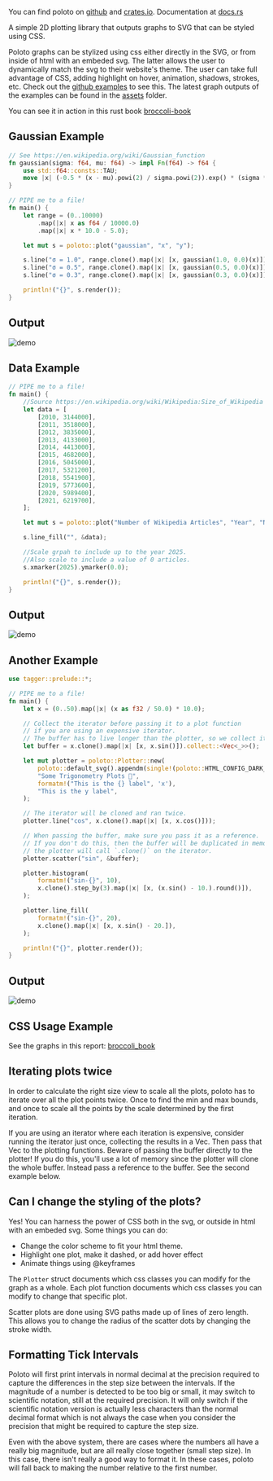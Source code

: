 
You can find poloto on [github](https://github.com/tiby312/poloto) and [crates.io](https://crates.io/crates/poloto).
Documentation at [docs.rs](https://docs.rs/poloto)

A simple 2D plotting library that outputs graphs to SVG that can be styled using CSS.

Poloto graphs can be stylized using css either directly in the SVG, or from inside of html with an embeded svg. The latter allows the user to dynamically match the svg to their website's theme. The user can take full advantage of CSS, adding highlight on hover, animation, shadows, strokes, etc. Check out the [github examples](https://github.com/tiby312/poloto/tree/master/examples) to see this. The latest graph outputs of the examples can be found in the [assets](https://github.com/tiby312/poloto/tree/master/assets) folder.

You can see it in action in this rust book [broccoli-book](https://tiby312.github.io/broccoli_report/)

## Gaussian Example

```rust
// See https://en.wikipedia.org/wiki/Gaussian_function
fn gaussian(sigma: f64, mu: f64) -> impl Fn(f64) -> f64 {
    use std::f64::consts::TAU;
    move |x| (-0.5 * (x - mu).powi(2) / sigma.powi(2)).exp() * (sigma * TAU).sqrt().recip()
}

// PIPE me to a file!
fn main() {
    let range = (0..10000)
        .map(|x| x as f64 / 10000.0)
        .map(|x| x * 10.0 - 5.0);

    let mut s = poloto::plot("gaussian", "x", "y");

    s.line("σ = 1.0", range.clone().map(|x| [x, gaussian(1.0, 0.0)(x)]));
    s.line("σ = 0.5", range.clone().map(|x| [x, gaussian(0.5, 0.0)(x)]));
    s.line("σ = 0.3", range.clone().map(|x| [x, gaussian(0.3, 0.0)(x)]));

    println!("{}", s.render());
}

```
## Output

<img src="./assets/gaussian.svg" alt="demo">


## Data Example

```rust
// PIPE me to a file!
fn main() {
    //Source https://en.wikipedia.org/wiki/Wikipedia:Size_of_Wikipedia
    let data = [
        [2010, 3144000],
        [2011, 3518000],
        [2012, 3835000],
        [2013, 4133000],
        [2014, 4413000],
        [2015, 4682000],
        [2016, 5045000],
        [2017, 5321200],
        [2018, 5541900],
        [2019, 5773600],
        [2020, 5989400],
        [2021, 6219700],
    ];

    let mut s = poloto::plot("Number of Wikipedia Articles", "Year", "Number of Articles");

    s.line_fill("", &data);

    //Scale grpah to include up to the year 2025.
    //Also scale to include a value of 0 articles.
    s.xmarker(2025).ymarker(0.0);

    println!("{}", s.render());
}

```

## Output

<img src="./assets/simple.svg" alt="demo">


## Another Example 

```rust
use tagger::prelude::*;

// PIPE me to a file!
fn main() {
    let x = (0..50).map(|x| (x as f32 / 50.0) * 10.0);

    // Collect the iterator before passing it to a plot function
    // if you are using an expensive iterator.
    // The buffer has to live longer than the plotter, so we collect it here.
    let buffer = x.clone().map(|x| [x, x.sin()]).collect::<Vec<_>>();

    let mut plotter = poloto::Plotter::new(
        poloto::default_svg().appendm(single!(poloto::HTML_CONFIG_DARK_DEFAULT)),
        "Some Trigonometry Plots 🥳",
        formatm!("This is the {} label", 'x'),
        "This is the y label",
    );

    // The iterator will be cloned and ran twice.
    plotter.line("cos", x.clone().map(|x| [x, x.cos()]));

    // When passing the buffer, make sure you pass it as a reference.
    // If you don't do this, then the buffer will be duplicated in memory as
    // the plotter will call `.clone()` on the iterator.
    plotter.scatter("sin", &buffer);

    plotter.histogram(
        formatm!("sin-{}", 10),
        x.clone().step_by(3).map(|x| [x, (x.sin() - 10.).round()]),
    );

    plotter.line_fill(
        formatm!("sin-{}", 20),
        x.clone().map(|x| [x, x.sin() - 20.]),
    );

    println!("{}", plotter.render());
}

```

## Output

<img src="./assets/trig.svg" alt="demo">

## CSS Usage Example

See the graphs in this report: [broccoli_book](https://tiby312.github.io/broccoli_report/)


## Iterating plots twice

In order to calculate the right size view to scale all the plots, poloto has to iterate over all the plot
points twice. Once to find the min and max bounds, and once to scale all the points by the scale determined
by the first iteration. 

If you are using an iterator where each iteration is expensive, consider running the iterator just once,
collecting the results in a Vec. Then pass that Vec to the plotting functions. 
Beware of passing the buffer directly to the plotter! If you do this, you'll use a lot of memory since 
the plotter will clone the whole buffer. Instead pass a reference to the buffer. See the second example below.


## Can I change the styling of the plots?

Yes! You can harness the power of CSS both in the svg, or outside
in html with an embeded svg. Some things you can do:

 * Change the color scheme to fit your html theme.
 * Highlight one plot, make it dashed, or add hover effect
 * Animate things using @keyframes

The `Plotter` struct documents which css classes you can modify for the graph as a whole.
Each plot function documents which css classes you can modify to change that specific plot.

Scatter plots are done using SVG paths made up of lines of zero length. This allows you to change
the radius of the scatter dots by changing the stroke width.


## Formatting Tick Intervals

Poloto will first print intervals in normal decimal at the precision required to capture the differences
in the step size between the intervals. If the magnitude of a number is detected to be too big or small, it
may switch to scientific notation, still at the required precision. It will only switch if the scientific
notation version is actually less characters than the normal decimal format which is not always the case
when you consider the precision that might be required to capture the step size.

Even with the above system, there are cases where the numbers all have a really big magnitude, but
are all really close together (small step size). In this case, there isn't really a good way to format it.
In these cases, poloto will fall back to making the number relative to the first number.